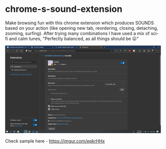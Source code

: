 # chrome-s-sound-extension

Make browsing fun with this chrome extension which produces SOUNDS based on your action (like opening new tab, reordering, closing, detaching, zooming, surfing). After trying many combinations I have used a mix of sci-fi and calm tunes, "Perfectly balanced, as all things should be 😛"

![](Screenshot.png?raw=true)

Check sample here - https://imgur.com/epkrHHx
